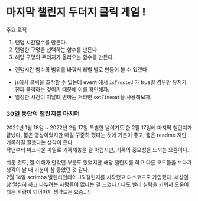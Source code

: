 # 마지막 챌린지 두더지 클릭 게임 ! 
주요 로직

1. 랜덤 시간함수를 만든다.
2. 랜덤한 구멍을 선택하는 함수를 만든다.
3. 해당 구멍의 두더지가 올라오는 함수를 만든다.

+  랜덤시간 함수의 범위를 바꿔서 레벨 별로 만들어 볼 수 있겠다

- js에서 클릭을 조작할 수 있는데 event 에서 `isTrusted` 가 true일 경우만 유저가 진짜 클릭하는 것이기 때문에 이를 확인해자.
- 일정한 시간이 지날떄 변하는 거라면 `setTimeout`을 사용해보자.

### 30일 동안의 챌린지를 마치며
2022년 1월 18일 ~ 2022년 2월 17일 
특별한 날이기도 한 2월 17일에 마지막 챌린지가 끝났다. 짧은 영상이었지만 매일 꾸준히 했다는 것에 기분이 좋고, 짧은 readme 지만 기록하길 잘했다는 생각이 든다.\
작년부터 마크다운 파일로 기록해놓을 걸 아쉽지만, 기록의 중요성을 느끼는 요즘이다.

쉬운 것도, 잘 이해가 안갔던 부분도 있었지만 해당 챌린지를 하고 다른 코드들을 보다가 생각이 날 때 기분이 참 좋았던 것 같다.\
2월 14일 scrimba 발렌타인데이 JS 챌린지를 시작했고 디스코드도 가입했다. 세상엔 참 열심히 하고 나누려는 사람들이 많다는 걸 느꼈다.\ 
나도 빨리 실력을 키워서 도움이 되는 사람이 되어야지 생각드는 요즘...\